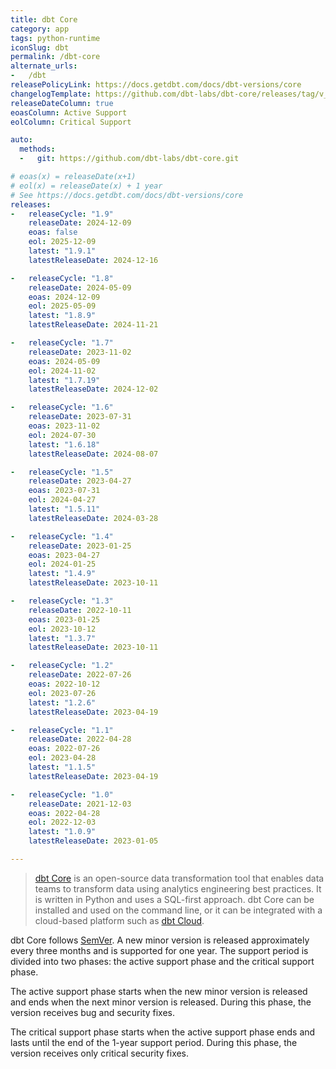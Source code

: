 ```yaml
---
title: dbt Core
category: app
tags: python-runtime
iconSlug: dbt
permalink: /dbt-core
alternate_urls:
-   /dbt
releasePolicyLink: https://docs.getdbt.com/docs/dbt-versions/core
changelogTemplate: https://github.com/dbt-labs/dbt-core/releases/tag/v__LATEST__
releaseDateColumn: true
eoasColumn: Active Support
eolColumn: Critical Support

auto:
  methods:
  -   git: https://github.com/dbt-labs/dbt-core.git

# eoas(x) = releaseDate(x+1)
# eol(x) = releaseDate(x) + 1 year
# See https://docs.getdbt.com/docs/dbt-versions/core
releases:
-   releaseCycle: "1.9"
    releaseDate: 2024-12-09
    eoas: false
    eol: 2025-12-09
    latest: "1.9.1"
    latestReleaseDate: 2024-12-16

-   releaseCycle: "1.8"
    releaseDate: 2024-05-09
    eoas: 2024-12-09
    eol: 2025-05-09
    latest: "1.8.9"
    latestReleaseDate: 2024-11-21

-   releaseCycle: "1.7"
    releaseDate: 2023-11-02
    eoas: 2024-05-09
    eol: 2024-11-02
    latest: "1.7.19"
    latestReleaseDate: 2024-12-02

-   releaseCycle: "1.6"
    releaseDate: 2023-07-31
    eoas: 2023-11-02
    eol: 2024-07-30
    latest: "1.6.18"
    latestReleaseDate: 2024-08-07

-   releaseCycle: "1.5"
    releaseDate: 2023-04-27
    eoas: 2023-07-31
    eol: 2024-04-27
    latest: "1.5.11"
    latestReleaseDate: 2024-03-28

-   releaseCycle: "1.4"
    releaseDate: 2023-01-25
    eoas: 2023-04-27
    eol: 2024-01-25
    latest: "1.4.9"
    latestReleaseDate: 2023-10-11

-   releaseCycle: "1.3"
    releaseDate: 2022-10-11
    eoas: 2023-01-25
    eol: 2023-10-12
    latest: "1.3.7"
    latestReleaseDate: 2023-10-11

-   releaseCycle: "1.2"
    releaseDate: 2022-07-26
    eoas: 2022-10-12
    eol: 2023-07-26
    latest: "1.2.6"
    latestReleaseDate: 2023-04-19

-   releaseCycle: "1.1"
    releaseDate: 2022-04-28
    eoas: 2022-07-26
    eol: 2023-04-28
    latest: "1.1.5"
    latestReleaseDate: 2023-04-19

-   releaseCycle: "1.0"
    releaseDate: 2021-12-03
    eoas: 2022-04-28
    eol: 2022-12-03
    latest: "1.0.9"
    latestReleaseDate: 2023-01-05

---
```


> [dbt Core](https://getdbt.com/) is an open-source data transformation tool that enables data
> teams to transform data using analytics engineering best practices. It is written in Python and
> uses a SQL-first approach. dbt Core can be installed and used on the command line, or it can be
> integrated with a cloud-based platform such as [dbt Cloud](https://www.getdbt.com/product/dbt-cloud).

dbt Core follows [SemVer](https://semver.org/). A new minor version is released approximately every
three months and is supported for one year. The support period is divided into two phases: the active
support phase and the critical support phase.

The active support phase starts when the new minor version is released and ends when the next minor
version is released. During this phase, the version receives bug and security fixes.

The critical support phase starts when the active support phase ends and lasts until the end of the
1-year support period. During this phase, the version receives only critical security fixes.
